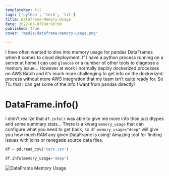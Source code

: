 ```yaml
---
templateKey: til
tags: ['python', 'tech', 'til']
title: Dataframe-Memory-Usage
date: 2022-03-07T00:00:00
published: True
cover: "media/dataframe-memory-usage.png"

---
```



I have often wanted to dive into memory usage for pandas DataFrames when it comes to cloud deployment.
If I have a python process running on a server at home I can use `glances` or a number of other tools to diagnose a memory issue...
However at work I normally deploy dockerized processes on AWS Batch and it's much more challenging to get info on the dockerized process without more AWS integration that my team isn't quite ready for.
So TIL that I can get some of the info I want from pandas directly!

# DataFrame.info()

I didn't realize that `df.info()` was able to give me more info than just dtypes and some summary stats...
There is a kwarg `memory_usage` that can configure what you need to get back, so `df.memory_usage="deep"` will give you how much RAM any given DataFrame is using!
Amazing tool for finding issues with joins or renegade source data files.

```python
df = pd.read_csv("cars.csv")

df.info(memory_usage="deep")
```


<img src="https://cdn.statically.io/gh/pypeaday/images.pype.dev/main/blog-media/df-memory-usage.png" alt="DataFrame Memory Usage" title="DataFrame Memory Usage" />
